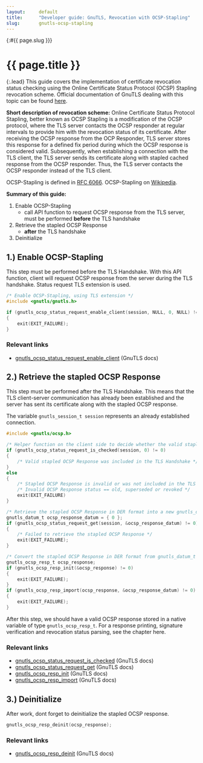 ```yaml
---
layout:     default
title:      "Developer guide: GnuTLS, Revocation with OCSP-Stapling"
slug:       gnutls-ocsp-stapling
---
```


<div class="section"><div class="container" markdown="1">

{:#{{ page.slug }}}
# {{ page.title }}

{:.lead}
This guide covers the implementation of certificate revocation status checking using the Online Certificate Status Protocol (OCSP) Stapling revocation scheme. Official documentation of GnuTLS dealing with this topic can be found [here](https://www.gnutls.org/manual/gnutls.html#OCSP-stapling).


</div></div>
<div class="section"><div class="container" markdown="1">


**Short description of revocation scheme:**
Online Certificate Status Protocol Stapling, better known as OCSP Stapling is a modification of the OCSP protocol, where the TLS server contacts the OCSP responder at regular intervals to provide him with the revocation status of its certificate. After receiving the OCSP response from the OCP Responder, TLS server stores this response for a defined fix period during which the OCSP response is considered valid. Subsequently, when establishing a connection with the TLS client, the TLS server sends its certificate along with stapled cached response from the OCSP responder. Thus, the TLS server contacts the OCSP responder instead of the TLS client.

OCSP-Stapling is defined in [RFC 6066](https://www.rfc-editor.org/info/rfc6066).
OCSP-Stapling on [Wikipedia](https://en.wikipedia.org/wiki/OCSP_stapling).

**Summary of this guide:**
1. Enable OCSP-Stapling
   - call API function to request OCSP response from the TLS server, must be performed **before** the TLS handshake
2. Retrieve the stapled OCSP Response
   - **after** the TLS handshake
3. Deinitialize


</div></div>
<div class="section"><div class="container" markdown="1">


## 1.) Enable OCSP-Stapling

This step must be performed before the TLS Handshake. With this API function, client will request OCSP response from the server during the TLS handshake. Status request TLS extension is used.

```c
/* Enable OCSP-Stapling, using TLS extension */
#include <gnutls/gnutls.h>

if (gnutls_ocsp_status_request_enable_client(session, NULL, 0, NULL) != 0)
{
    exit(EXIT_FAILURE);
}
```

### Relevant links

* [gnutls_ocsp_status_request_enable_client](https://www.gnutls.org/manual/gnutls.html#index-gnutls_005focsp_005fstatus_005frequest_005fenable_005fclient) (GnuTLS docs)


</div></div>
<div class="section"><div class="container" markdown="1">


## 2.) Retrieve the stapled OCSP Response

This step must be performed after the TLS Handshake. This means that the TLS client-server communication has already been established and the server has sent its certificate along with the stapled OCSP response.

The variable `gnutls_session_t session` represents an already established connection.


```c
#include <gnutls/ocsp.h>

/* Helper function on the client side to decide whether the valid stapled OCSP Response was included in the TLS handshake! */
if (gnutls_ocsp_status_request_is_checked(session, 0) != 0)
{
    /* Valid stapled OCSP Response was included in the TLS Handshake */
}
else
{
    /* Stapled OCSP Response is invalid or was not included in the TLS Handshake */
    /* Invalid OCSP Response status == old, superseded or revoked */
    exit(EXIT_FAILURE)
}

/* Retrieve the stapled OCSP Response in DER format into a new gnutls_datum_t structure */
gnutls_datum_t ocsp_response_datum = { 0 };
if (gnutls_ocsp_status_request_get(session, &ocsp_response_datum) != 0)
{
    /* Failed to retrieve the stapled OCSP Response */
    exit(EXIT_FAILURE);
}

/* Convert the stapled OCSP Response in DER format from gnutls_datum_t structure into native gnutls_ocsp_resp_t structure */
gnutls_ocsp_resp_t ocsp_response;
if (gnutls_ocsp_resp_init(&ocsp_response) != 0)
{
    exit(EXIT_FAILURE);
}
if (gnutls_ocsp_resp_import(ocsp_response, &ocsp_response_datum) != 0)
{
    exit(EXIT_FAILURE);
}
```

After this step, we should have a valid OCSP response stored in a native variable of type `gnutls_ocsp_resp_t`. For a response printing, signature verification and revocation status parsing, see the chapter here.


### Relevant links

* [gnutls_ocsp_status_request_is_checked](https://www.gnutls.org/manual/gnutls.html#index-gnutls_005focsp_005fstatus_005frequest_005fis_005fchecked) (GnuTLS docs)
* [gnutls_ocsp_status_request_get](https://www.gnutls.org/manual/gnutls.html#index-gnutls_005focsp_005fstatus_005frequest_005fget) (GnuTLS docs)
* [gnutls_ocsp_resp_init](https://www.gnutls.org/manual/gnutls.html#index-gnutls_005focsp_005fresp_005finit) (GnuTLS docs)
* [gnutls_ocsp_resp_import](https://www.gnutls.org/manual/gnutls.html#index-gnutls_005focsp_005fresp_005fimport) (GnuTLS docs)


</div></div>
<div class="section"><div class="container" markdown="1">


## 3.) Deinitialize

After work, dont forget to deinitialize the stapled OCSP response.

```c
gnutls_ocsp_resp_deinit(ocsp_response);
```

### Relevant links

* [gnutls_ocsp_resp_deinit](https://www.gnutls.org/manual/gnutls.html#index-gnutls_005focsp_005fresp_005fdeinit) (GnuTLS docs)